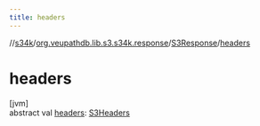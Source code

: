 ```yaml
---
title: headers
---
```

//[s34k](../../../index.html)/[org.veupathdb.lib.s3.s34k.response](../index.html)/[S3Response](index.html)/[headers](headers.html)



# headers



[jvm]\
abstract val [headers](headers.html): [S3Headers](../../org.veupathdb.lib.s3.s34k.fields.headers/-s3-headers/index.html)




